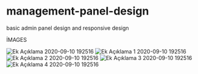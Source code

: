 # management-panel-design
basic admin panel design and responsive design

İMAGES

![Ek Açıklama 2020-09-10 192516](https://user-images.githubusercontent.com/55630655/92763021-cfccb000-f39b-11ea-932e-85915ba4c49a.png)
![Ek Açıklama 1 2020-09-10 192516](https://user-images.githubusercontent.com/55630655/92763034-d22f0a00-f39b-11ea-9590-c57b9e6ae85e.png)
![Ek Açıklama 2 2020-09-10 192516](https://user-images.githubusercontent.com/55630655/92763055-d6f3be00-f39b-11ea-8415-f1da152e4481.png)
![Ek Açıklama 3 2020-09-10 192516](https://user-images.githubusercontent.com/55630655/92763076-dc510880-f39b-11ea-8b72-4daacfca6991.png)
![Ek Açıklama 4 2020-09-10 192516](https://user-images.githubusercontent.com/55630655/92763099-e115bc80-f39b-11ea-91fe-8d6c37c70f29.png)
